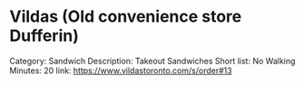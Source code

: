 # Vildas (Old convenience store Dufferin)

Category: Sandwich
Description: Takeout Sandwiches
Short list: No
Walking Minutes: 20
link: https://www.vildastoronto.com/s/order#13